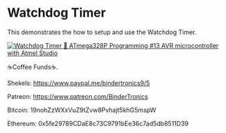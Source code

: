 # **Watchdog Timer**
 
This demonstrates the how to setup and use the Watchdog Timer.

[![Watchdog Timer 🔴 ATmega328P Programming #13 AVR microcontroller with Atmel Studio](https://img.youtube.com/vi/r6u9KTgkrzs/0.jpg)](https://www.youtube.com/watch?v=r6u9KTgkrzs "Watchdog Timer 🔴 ATmega328P Programming #13 AVR microcontroller with Atmel Studio")

☕Coffee Funds☕.

Shekels: 
https://www.paypal.me/bindertronics9/5

Patreon:
https://www.patreon.com/BinderTronics

Bitcoin: 
19nohZzWXxVuZ9tZvw8Pvhajt5khG5mspW

Ethereum: 
0x5fe29789CDaE8c73C9791bEe36c7ad5db8511D39

